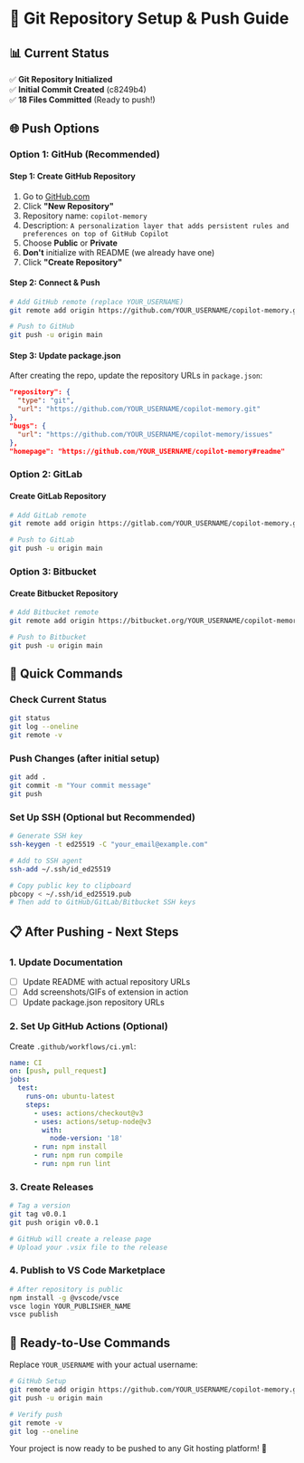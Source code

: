 # 🚀 Git Repository Setup & Push Guide

## 📊 Current Status
✅ **Git Repository Initialized**  
✅ **Initial Commit Created** (c8249b4)  
✅ **18 Files Committed** (Ready to push!)

## 🌐 Push Options

### **Option 1: GitHub (Recommended)**

#### **Step 1: Create GitHub Repository**
1. Go to [GitHub.com](https://github.com)
2. Click **"New Repository"**
3. Repository name: `copilot-memory`
4. Description: `A personalization layer that adds persistent rules and preferences on top of GitHub Copilot`
5. Choose **Public** or **Private**
6. **Don't** initialize with README (we already have one)
7. Click **"Create Repository"**

#### **Step 2: Connect & Push**
```bash
# Add GitHub remote (replace YOUR_USERNAME)
git remote add origin https://github.com/YOUR_USERNAME/copilot-memory.git

# Push to GitHub
git push -u origin main
```

#### **Step 3: Update package.json**
After creating the repo, update the repository URLs in `package.json`:
```json
"repository": {
  "type": "git", 
  "url": "https://github.com/YOUR_USERNAME/copilot-memory.git"
},
"bugs": {
  "url": "https://github.com/YOUR_USERNAME/copilot-memory/issues"
},
"homepage": "https://github.com/YOUR_USERNAME/copilot-memory#readme"
```

### **Option 2: GitLab**

#### **Create GitLab Repository**
```bash
# Add GitLab remote
git remote add origin https://gitlab.com/YOUR_USERNAME/copilot-memory.git

# Push to GitLab
git push -u origin main
```

### **Option 3: Bitbucket**

#### **Create Bitbucket Repository**
```bash
# Add Bitbucket remote  
git remote add origin https://bitbucket.org/YOUR_USERNAME/copilot-memory.git

# Push to Bitbucket
git push -u origin main
```

## 🔧 Quick Commands

### **Check Current Status**
```bash
git status
git log --oneline
git remote -v
```

### **Push Changes** (after initial setup)
```bash
git add .
git commit -m "Your commit message"
git push
```

### **Set Up SSH (Optional but Recommended)**
```bash
# Generate SSH key
ssh-keygen -t ed25519 -C "your_email@example.com"

# Add to SSH agent
ssh-add ~/.ssh/id_ed25519

# Copy public key to clipboard
pbcopy < ~/.ssh/id_ed25519.pub
# Then add to GitHub/GitLab/Bitbucket SSH keys
```

## 📋 After Pushing - Next Steps

### **1. Update Documentation**
- [ ] Update README with actual repository URLs
- [ ] Add screenshots/GIFs of extension in action
- [ ] Update package.json repository URLs

### **2. Set Up GitHub Actions (Optional)**
Create `.github/workflows/ci.yml`:
```yaml
name: CI
on: [push, pull_request]
jobs:
  test:
    runs-on: ubuntu-latest
    steps:
      - uses: actions/checkout@v3
      - uses: actions/setup-node@v3
        with:
          node-version: '18'
      - run: npm install
      - run: npm run compile
      - run: npm run lint
```

### **3. Create Releases**
```bash
# Tag a version
git tag v0.0.1
git push origin v0.0.1

# GitHub will create a release page
# Upload your .vsix file to the release
```

### **4. Publish to VS Code Marketplace**
```bash
# After repository is public
npm install -g @vscode/vsce
vsce login YOUR_PUBLISHER_NAME
vsce publish
```

## 🎯 Ready-to-Use Commands

Replace `YOUR_USERNAME` with your actual username:

```bash
# GitHub Setup
git remote add origin https://github.com/YOUR_USERNAME/copilot-memory.git
git push -u origin main

# Verify push
git remote -v
git log --oneline
```

Your project is now ready to be pushed to any Git hosting platform! 🚀
